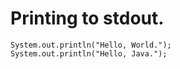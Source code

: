 # Printing to stdout.

```
System.out.println("Hello, World.");
System.out.println("Hello, Java.");
```
